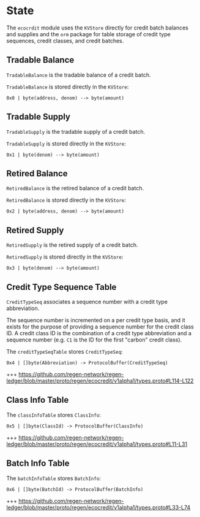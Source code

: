# State

The `ecocrdit` module uses the `KVStore` directly for credit batch balances and supplies and the `orm` package for table storage of credit type sequences, credit classes, and credit batches.

## Tradable Balance

`TradableBalance` is the tradable balance of a credit batch.

`TradableBalance` is stored directly in the `KVStore`:

`0x0 | byte(address, denom) --> byte(amount)`

## Tradable Supply

`TradableSupply` is the tradable supply of a credit batch.

`TradableSupply` is stored directly in the `KVStore`:

`0x1 | byte(denom) --> byte(amount)`

## Retired Balance

`RetiredBalance` is the retired balance of a credit batch.

`RetiredBalance` is stored directly in the `KVStore`:

`0x2 | byte(address, denom) --> byte(amount)`

## Retired Supply

`RetiredSupply` is the retired supply of a credit batch.

`RetiredSupply` is stored directly in the `KVStore`:

`0x3 | byte(denom) --> byte(amount)`

## Credit Type Sequence Table

`CreditTypeSeq` associates a sequence number with a credit type abbreviation.

The sequence number is incremented on a per credit type basis, and it exists for the purpose of providing a sequence number for the credit class ID. A credit class ID is the combination of a credit type abbreviation and a sequence number (e.g. `C1` is the ID for the first "carbon" credit class).

The `creditTypeSeqTable` stores `CreditTypeSeq`:

`0x4 | []byte(Abbreviation) -> ProtocolBuffer(CreditTypeSeq)`

+++ https://github.com/regen-network/regen-ledger/blob/master/proto/regen/ecocredit/v1alpha1/types.proto#L114-L122

## Class Info Table

The `classInfoTable` stores `ClassInfo`:

`0x5 | []byte(ClassId) -> ProtocolBuffer(ClassInfo)`

+++ https://github.com/regen-network/regen-ledger/blob/master/proto/regen/ecocredit/v1alpha1/types.proto#L11-L31

## Batch Info Table

The `batchInfoTable` stores `BatchInfo`:

`0x6 | []byte(BatchId) -> ProtocolBuffer(BatchInfo)`

+++ https://github.com/regen-network/regen-ledger/blob/master/proto/regen/ecocredit/v1alpha1/types.proto#L33-L74
